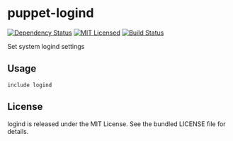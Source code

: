 puppet-logind
==============

[![Dependency Status](https://img.shields.io/gemnasium/halyard/puppet-logind.svg)](https://gemnasium.com/halyard/puppet-logind)
[![MIT Licensed](https://img.shields.io/badge/license-MIT-green.svg)](https://tldrlegal.com/license/mit-license)
[![Build Status](https://img.shields.io/circleci/project/halyard/puppet-logind/master.svg)](https://circleci.com/gh/halyard/puppet-logind)

Set system logind settings

## Usage

```puppet
include logind
```

## License

logind is released under the MIT License. See the bundled LICENSE file for details.

